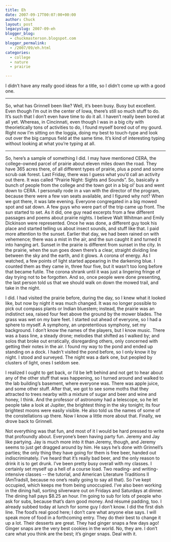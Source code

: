 ```yaml
---
title: Eh
date: 2007-09-17T00:07:00+00:00
author: Chuck
layout: post
legacyslug: 2007-09-eh
blogger_blog:
  - chuckmasterson.blogspot.com
blogger_permalink:
  - /2007/09/eh.html
categories:
  - college
  - nature
  - prairie

---
```

I didn’t have any really good ideas for a title, so I didn’t come up with a
good one.

* * *

So, what has Grinnell been like? Well, it’s been busy. Busy but excellent. Even
though I’m out in the center of Iowa, there’s still so much stuff to do. It’s
such that I don’t even have time to do it all. I haven’t really been bored at
all yet. Whereas, in Cincinnati, even though I was in a big city with
theorietically tons of activities to do, I found myself bored out of my gourd.
Right now I’m sitting on the loggia, doing my best to touch-type and look out
over the big campus field at the same time. It’s kind of interesting typing
without looking at what you’re typing at all.

* * *

So, here’s a sample of something I did. I may have mentioned CERA, the
college-owned parcel of prairie about eleven miles down the road. They have 365
acres there, of all different types of prairie, plus a pond and some scrub oak
forest. Last Friday, there was I guess what you’d call an activity out there.
It was called “Prairie Night: Sights and Sounds”. So, basically a bunch of
people from the college and the town got in a big ol’ bus and went down to
CERA. I personally rode in a van with the director of the program, because
there were a few van seats available, and I figured why not? When we got there,
it was late evening. Everyone congregated in a big mowed spot and sat down. A
few guys who were part of the trip came up front. The sun started to set. As it
did, one guy read excerpts from a few different passages and poems about
prairie nights. I believe Walt Whitman and Emily Dickinson were represented.
Once he was done, a different guy took his place and started telling us about
insect sounds, and stuff like that. I paid more attention to the sunset.
Earlier that day, we had been rained on with vehemence; there was a mist in the
air, and the sun caught it and turned it into hanging art. Sunset in the
prairie is different from sunset in the city. In the prairie, when the sun goes
down there’s a clear, straight dividing line between the sky and the earth, and
it glows. A corona of energy. As I watched, a few points of light started
appearing in the darkening blue. I counted them as they came in, three four
five, but it wasn’t too long before that became futile. The corona shrank until
it was just a lingering fringe of day trying not to be forgotten. And so, once
people were done presenting, the last person told us that we should walk on
down the mowed trail, and take in the night.

I did. I had visited the prairie before, during the day, so I knew what it
looked like, but now by night it was much changed. It was no longer possible to
pick out compass plants or Indian bluestem; instead, the prairie was an
indistinct sea, raised four feet above the ground by the mower blades. The
grass was wet on my bare feet. I started out ahead of everyone, so I had a
sphere to myself. A symphony, an unpretentious symphony, set my background. I
don’t know the names of the players, but I know music. There was a bass line, a
steady drone; melodies that shifted as I walked by; and solos that broke out
erratically, disregarding others, only concerned with getting their notes in
the air. I found my way to the pond and ended up standing on a dock. I hadn’t
visited the pond before, so I only know it by night. I stood and surveyed. The
night was a dark one, but peopled by clusters of light, ones I seldom see.  

I realized I ought to get back, or I’d be left behind and not get to hear about
any of the other stuff that was happening, so I turned around and walked to the
lab building’s basement, where everyone was. There was apple juice, and some
other stuff. After that, we got to see some moths that they attracted to trees
nearby with a mixture of sugar and beer and wine and honey, I think. And the
professor of astronomy had a telescope, so he let people take a look at
Jupiter, the brightest thing in the sky tonight; its four brightest moons were
easily visible. He also told us the names of some of the constellations up
there. Now I know a little more about that. Finally, we drove back to Grinnell.  

Not everything was that fun, and most of it I would be hard pressed to write
that profoundly about. Everyone’s been having party fun. Jeremy and Jay like
partying. Jay is much more into it than Jeremy, though, and Jeremy seems to
just get dragged around by him. He says he’s done with Grinnell’s parties; the
only thing they have going for them is free beer, handed out indiscriminately.
I’ve heard that it’s really bad beer, and the only reason to drink it is to get
drunk. I’ve been pretty busy overall with my classes. I certainly set myself up
a hell of a course load. Two reading- and writing-intensive classes -- the
tutorial, and American Literature Traditions II (AmTradsII, because no one’s
really going to say all that). So I’ve kept occupied, which keeps me from being
unoccupied. I’ve also been working in the dining hall, sorting silverware out
on Fridays and Saturdays at dinner. The dining hall pays $8.25 an hour. I’m
going to sub for lots of people who ask for subs, because that’s darn good
money. And résumé padding, too. I already subbed today at lunch for some guy I
don’t know. I did the first dish line. The food’s real good here; I don’t care
what anyone else says. I will speak more of food in a forthcoming entry. They
do their best to change it up a lot. Their desserts are great. They had ginger
snaps a few days ago! Ginger snaps are the very best cookies in the world. No,
they are. I don’t care what you think are the best; it’s ginger snaps. Deal
with it.
